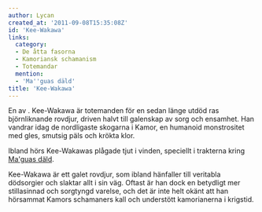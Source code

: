 ```yaml
---
author: Lycan
created_at: '2011-09-08T15:35:08Z'
id: 'Kee-Wakawa'
links:
  category:
  - De åtta fasorna
  - Kamoriansk schamanism
  - Totemandar
  mention:
  - 'Ma''guas däld'
title: 'Kee-Wakawa'
---
```


En av . Kee-Wakawa är totemanden för en sedan länge utdöd ras björnliknande rovdjur, driven halvt
till galenskap av sorg och ensamhet. Han vandrar idag de nordligaste skogarna i Kamor, en humanoid
monstrositet med gles, smutsig päls och krökta klor.

Ibland hörs Kee-Wakawas plågade tjut i vinden, speciellt i trakterna kring [Ma'guas däld].

Kee-Wakawa är ett galet rovdjur, som ibland hänfaller till veritabla dödsorgier och slaktar allt i
sin väg. Oftast är han dock en betydligt mer stillasinnad och sorgtyngd varelse, och det är inte
helt okänt att han hörsammat Kamors schamaners kall och understött kamorianerna i krigstid.

  [Ma'guas däld]: Maguas_däld